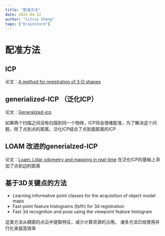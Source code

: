 ```yaml
---
title: "配准方法"
date: 2025-04-22
author: "Citrus Cheng"
tags: ["brainstorm"]
---
```


# 配准方法
## ICP
论文：[A method for registration of 3-D shapes](https://ieeexplore.ieee.org/document/121791)
## generialized-ICP （泛化ICP）
论文：[Generalized-icp](https://www.roboticsproceedings.org/rss05/p21.pdf)

如果两个扫描之间没有扫描到同一个物体，ICP将会很难配准，为了解决这个问题，除了点到点的距离，泛化ICP结合了点到面距离的ICP
## LOAM 改进的generialzed-ICP
论文：[Loam: Lidar odometry and mapping in real-time](https://www.ri.cmu.edu/pub_files/2014/7/Ji_LidarMapping_RSS2014_v8.pdf)
在泛化ICP的基础上添加了点到边的距离
## 基于3D关键点的方法
* Learning informative point classes for the acquisition of object model maps
* Fast point feature histograms (fpfh) for 3d registration
* Fast 3d recognition and pose using the viewpoint feature histogram

这类方法从稠密的点云中提取特征，减少计算资源的占用。
诸多方法已经使用并行化来提高效率